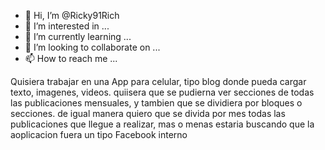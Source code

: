 - 👋 Hi, I’m @Ricky91Rich
- 👀 I’m interested in ...
- 🌱 I’m currently learning ...
- 💞️ I’m looking to collaborate on ...
- 📫 How to reach me ...

<!---
Ricky91Rich/Ricky91Rich is a ✨ special ✨ repository because its `README.md` (this file) appears on your GitHub profile.
You can click the Preview link to take a look at your changes.
--->
Quisiera trabajar en una App para celular, tipo blog donde pueda cargar texto, imagenes, videos.
quiisera que se pudierna ver secciones de todas las publicaciones mensuales, y tambien que se dividiera por bloques o secciones.
de igual manera quiero que se divida por mes todas las publicaciones que llegue a realizar, mas o menas estaria buscando que la aoplicacion fuera un tipo Facebook interno
